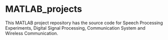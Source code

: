 # MATLAB_projects
This MATLAB project repository has the source code for Speech Processing Experiments, Digital Signal Processing, Communication System and Wireless Communication.
